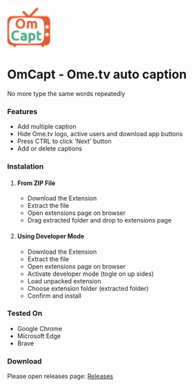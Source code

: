 <img src="https://raw.githubusercontent.com/karjok/OmCapt/main/icon48.png" width="100">
<h1>OmCapt - Ome.tv auto caption</h1>
<p>No more type the same words repeatedly</p>
<h3>Features</h3>
<ul>
  <li>Add multiple caption</li>
  <li>Hide Ome.tv logo, active users and download app buttons</li>
  <li>Press CTRL to click 'Next' button</li>
  <li>Add or delete captions</li>
</ul>
<h3>Instalation</h3>
<ol>
  <li>
    <h4>From ZIP File</h4>
    <ul>
      <li>Download the Extension</li>
      <li>Extract the file</li>
      <li>Open extensions page on browser</li>
      <li>Drag extracted folder and drop to extensions page</li>
    </ul>
  </li>
  <li>
    <h4>Using Developer Mode</h4>
    <ul>
      <li>Download the Extension</li>
      <li>Extract the file</li>
      <li>Open extensions page on browser</li>
      <li>Activate developer mode (togle on up sides)</li>
      <li>Load unpacked extension</li>
      <li>Choose extension folder (extracted folder)</li>
      <li>Confirm and install</li>
    </ul>
  </li>
</ol>

<h3>Tested On</h3>
<ul>
  <li>Google Chrome</li>
  <li>Microsoft Edge</li>
  <li>Brave</li>
</ul>

<h3>Download</h3>
<p>Please open releases page: <a href="https://github.com/karjok/OmCapt/releases">Releases</a></p>
